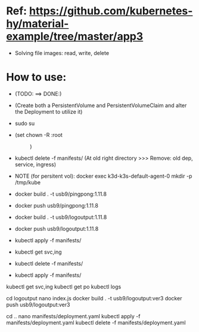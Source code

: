 # Ref: https://github.com/kubernetes-hy/material-example/tree/master/app3
  - Solving file images: read, write, delete

# How to use:
  - (TODO: ==> DONE:)
  - (Create both a PersistentVolume and PersistentVolumeClaim and alter the Deployment to utilize it)

  - sudo su
  - (set chown -R <hieu>:root <dir>)
  - kubectl delete -f manifests/ (At old right directory >>> Remove: old dep, service, ingress)

  - NOTE (for persitent vol): docker exec k3d-k3s-default-agent-0 mkdir -p /tmp/kube
  - docker build . -t usb9/pingpong:1.11.8
  - docker push usb9/pingpong:1.11.8
  
  - docker build . -t usb9/logoutput:1.11.8
  - docker push usb9/logoutput:1.11.8

  - kubectl apply -f manifests/
  - kubectl get svc,ing
  - kubectl delete -f manifests/
  - kubectl apply -f manifests/

  <!-- ----------------- FIX BUG EXAMPLE ------------------ -->
  kubectl get svc,ing
  kubectl get po
  kubectl logs <po>

  cd logoutput
  nano index.js
  docker build . -t usb9/logoutput:ver3
  docker push usb9/logoutput:ver3

  cd ..
  nano manifests/deployment.yaml
  kubectl apply -f manifests/deployment.yaml
  kubectl delete -f manifests/deployment.yaml